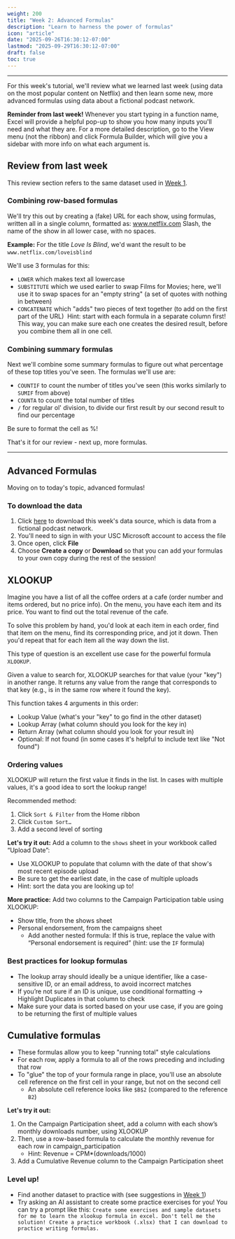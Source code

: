 ```yaml
---
weight: 200
title: "Week 2: Advanced Formulas"
description: "Learn to harness the power of formulas"
icon: "article"
date: "2025-09-26T16:30:12-07:00"
lastmod: "2025-09-29T16:30:12-07:00"
draft: false 
toc: true
---
```


---

For this week's tutorial, we'll review what we learned last week (using data on the most popular content on Netflix) and then learn some new, more advanced formulas using data about a fictional podcast network.

**Reminder from last week!** Whenever you start typing in a function name, Excel will provide a helpful pop-up to show you how many inputs you'll need and what they are. For a more detailed description, go to the View menu (not the ribbon) and click Formula Builder, which will give you a sidebar with more info on what each argument is.

## Review from last week

This review section refers to the same dataset used in [Week 1](../docs/excel-week1.md). 

### Combining row-based formulas

We'll try this out by creating a (fake) URL for each show, using formulas, written all in a single column, formatted as​: www.netflix.com​ Slash, the name of the show in all lower case, with no spaces​.

**Example:** For the title *Love Is Blind*, we'd want the result to be `www.netflix.com/loveisblind` ​

We'll use 3 formulas for this:
* `LOWER` which makes text all lowercase
* `SUBSTITUTE` which we used earlier to swap Films for Movies; here, we'll use it to swap spaces for an "empty string" (a set of quotes with nothing in between)
* `CONCATENATE​` which "adds" two pieces of text together (to add on the first part of the URL)
​
Hint: start with each formula in a separate column first! ​This way, you can make sure each one creates the desired result, before you combine them all in one cell.

### Combining summary formulas

Next we'll combine some summary formulas to figure out what percentage of these top titles you've seen. The formulas we'll use are:
* `COUNTIF` to count the number of titles you've seen (this works similarly to `SUMIF` from above)
* `COUNTA` to count the total number of titles
* `/` for regular ol' division, to divide our first result by our second result to find our percentage

Be sure to format the cell as %! 

That's it for our review - next up, more formulas.

---

## Advanced Formulas

Moving on to today's topic, advanced formulas!

### To download the data
1. Click [here](https://uscedu-my.sharepoint.com/:x:/g/personal/whaleyr_usc_edu/EcsFaucTgFhBvQAqEk14tY8BsmYRKyGB5pY60GszZQMKBA?e=dt2dyB) to download this week's data source, which is data from a fictional podcast network.
2. You'll need to sign in with your USC Microsoft account to access the file
3. Once open, click **File**
4. Choose **Create a copy** or **Download** so that you can add your formulas to your own copy during the rest of the session!

## XLOOKUP

Imagine you have a list of all the coffee orders at a cafe (order number and items ordered, but no price info). On the menu, you have each item and its price. You want to find out the total revenue of the cafe. 

To solve this problem by hand, you'd look at each item in each order, find that item on the menu, find its corresponding price, and jot it down. Then you'd repeat that for each item all the way down the list.

This type of question is an excellent use case for the powerful formula `XLOOKUP`.

Given a value to search for, XLOOKUP searches for that value (your "key") in another range​. It returns any value from the range that corresponds to that key (e.g., is in the same row where it found the key). 

This function takes 4 arguments in this order:
* Lookup Value​ (what's your "key" to go find in the other dataset)
* Lookup Array​ (what column should you look for the key in)
* Return Array​ (what column should you look for your result in)
* Optional: If not found​ (in some cases it's helpful to include text like "Not found")

### Ordering values
XLOOKUP will return the first value it finds in the list​. In cases with multiple values, it's a good idea to sort the lookup range!​

Recommended method:​
1. Click `Sort & Filter​` from the Home ribbon
2. Click `Custom Sort…` ​
3. Add a second level of sorting​

**Let's try it out:** Add a column to the `shows` sheet in your workbook called “Upload Date”:​
* Use XLOOKUP​ to populate that column with the date of that show's most recent episode upload
* Be sure to get the earliest date, in the case of multiple uploads​
* Hint: sort the data you are looking up to!​

**More practice:** Add two columns to the Campaign Participation table using XLOOKUP:​
* Show title, from the shows sheet​
* Personal endorsement, from the campaigns sheet​
    * Add another nested formula: If this is true, replace the value with “Personal endorsement is required”​ (hint: use the `IF` formula)

### Best practices for lookup formulas
* The lookup array should ideally be a unique identifier, like a case-sensitive ID, or an email address, to avoid incorrect matches​
* If you’re not sure if an ID is unique, use conditional formatting -> Highlight Duplicates in that column to check​
* Make sure your data is sorted based on your use case, if you are going to be returning the first of multiple values​

## Cumulative formulas
* These formulas allow you to keep "running total" style calculations
* For each row, apply a formula to all of the rows preceding and including that row​
* To "glue" the top of your formula range in place, you'll use an absolute cell reference on the first cell in your range, but not on the second cell
    * An absolute cell reference looks like `$B$2` (compared to the reference `B2`)

**Let's try it out:** 
1. On the Campaign Participation sheet, add a column with each show’s monthly downloads number, using XLOOKUP​
2. Then, use a row-based formula to calculate the monthly revenue for each row in campaign_participation​
    * Hint: Revenue = CPM*(downloads/1000)​
3. Add a Cumulative Revenue column to the Campaign Participation sheet

### Level up! 

* Find another dataset to practice with (see suggestions in [Week 1](../docs/excel-week1.md))
* Try asking an AI assistant to create some practice exercises for you! You can try a prompt like this: `Create some exercises and sample datasets for me to learn the xlookup formula in excel. Don't tell me the solution! Create a practice workbook (.xlsx) that I can download to practice writing formulas.`